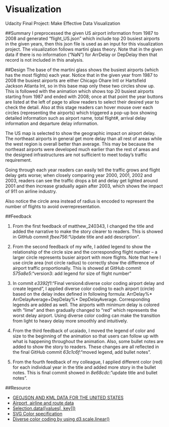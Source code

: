 # Visualization
Udacity Final Project: Make Effective Data Visualization

##Summary
I preprocessed the given US airport information from 1987 to 2008 and generated “flight_US.json” which include top 20 busiest airports in the given years, then this json file is used as an input for this visualization project. The visualization follows martini glass theory. Note that in the given data if there is no information (“NaN”) for ArrDelay or DepDelay then that record is not included in this analysis.

##Design
The base of the martini glass shows the busiest airports (which has the most flights) each year. Notice that in the given year from 1987 to 2008 the busiest airports are either Chicago Ohare Intl or Hartsfield Jackson Atlanta Int, so in this base map only these two circles show up. This is followed with the animation which shows top 20 busiest airports starting from 1987 and ended with 2008; once at that point the year buttons are listed at the left of page to allow readers to select their desired year to check the detail. Also at this stage readers can hover mouse over each circles (representing the airports) which triggered a pop-up box showing detailed information such as airport name, total flight#, arrival delay information and departure delay information.

The US map is selected to show the geographic impact on airport delay. The northeast airports in general get more delay than all rest of areas while the west region is overall better than average. This may be because the northeast airports were developed much earlier than the rest of areas and the designed infrastructures are not sufficient to meet today’s traffic requirement. 

Going through each year readers can easily tell the traffic grows and flight delay gets worse; when closely comparing year 2000, 2001, 2002 and 2003, readers can see the traffic drops a bit and delay get lighted around 2001 and then increase gradually again after 2003, which shows the impact of 911 on airline industry.

Also notice the circle area instead of radius is encoded to represent the number of flights to avoid overrepresentation.

##Feedback
1. From the first feedback of matthew_240343, I changed the title and added the narrative to make the story clearer to readers. This is showed in GitHub commit *fbee756*:“Update title and add description”.

2. From the second feedback of my wife, I added legend to show the relationship of the circle size and the corresponding flight number – a larger circle represents busier airport with more flights. Note that here I use circle area (not circle radius) to correctly show the difference of airport traffic proportionally. This is showed at GitHub commit *575a8e5*:“version3: add legend for size of flight number”

3. In commit *e3392f1*:“Final version4:diverse color coding airport delay and create legend”, I applied diverse color coding to each airport (circle) based on the delay index defined in following formula: ArrDelay%* ArrDelayAverage+DepDelay%* DepDelayAverage. Corresponding legends are added as well. The airports with minimum delay is colored with “lime” and then gradually changed to “red” which represents the worst delay airport. Using diverse color coding can make the transition from light to heavy delay more smoothly and intuitively.

4. From the third feedback of ucaiado, I moved the legend of color and size to the beginning of the animation so that users can follow up with what is happening throughout the animation. Also, some bullet notes are added to show the story to readers. These changes are all reflected in the final GitHub commit *63c1c6f*:“moved legend, add bullet notes”.

5. From the fourth feedback of my colleague, I applied different color (red) for each individual year in the title and added more story in the bullet notes. This is final commit showed in *8e68cdc*:”update title and bullet notes”. 


##Resource
* [GEOJSON AND KML DATA FOR THE UNITED STATES](http://eric.clst.org/Stuff/USGeoJSON)
* [Airport, airline and route data](http://openflights.org/data.html)
* [Selection.data([values[, key]])](https://github.com/mbostock/d3/wiki/Selections#data)
* [SVG Color specification](http://www.w3.org/TR/SVG/types.html#DataTypeColor)
* [Diverse color coding by using d3.scale.linear()](https://github.com/mbostock/d3/wiki/Quantitative-Scales)
